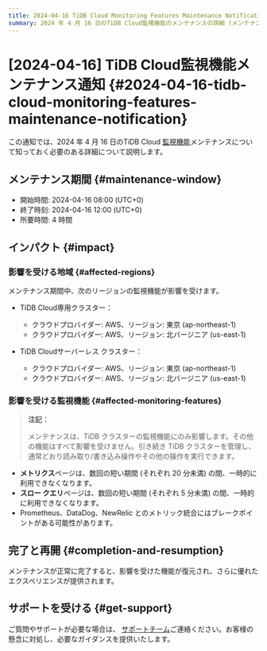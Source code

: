 ```yaml
---
title: 2024-04-16 TiDB Cloud Monitoring Features Maintenance Notification
summary: 2024 年 4 月 16 日のTiDB Cloud監視機能のメンテナンスの詳細 (メンテナンス期間、理由、影響など) について説明します。
---
```


# [2024-04-16] TiDB Cloud監視機能メンテナンス通知 {#2024-04-16-tidb-cloud-monitoring-features-maintenance-notification}

この通知では、2024 年 4 月 16 日のTiDB Cloud [監視機能](/tidb-cloud/monitor-tidb-cluster.md)メンテナンスについて知っておく必要のある詳細について説明します。

## メンテナンス期間 {#maintenance-window}

-   開始時間: 2024-04-16 08:00 (UTC+0)
-   終了時刻: 2024-04-16 12:00 (UTC+0)
-   所要時間: 4 時間

## インパクト {#impact}

### 影響を受ける地域 {#affected-regions}

メンテナンス期間中、次のリージョンの監視機能が影響を受けます。

-   TiDB Cloud専用クラスター：
    -   クラウドプロバイダー: AWS、リージョン: 東京 (ap-northeast-1)
    -   クラウドプロバイダー: AWS、リージョン: 北バージニア (us-east-1)

-   TiDB Cloudサーバーレス クラスター：
    -   クラウドプロバイダー: AWS、リージョン: 東京 (ap-northeast-1)
    -   クラウドプロバイダー: AWS、リージョン: 北バージニア (us-east-1)

### 影響を受ける監視機能 {#affected-monitoring-features}

> **注記：**
>
> メンテナンスは、TiDB クラスターの監視機能にのみ影響します。その他の機能はすべて影響を受けません。引き続き TiDB クラスターを管理し、通常どおり読み取り/書き込み操作やその他の操作を実行できます。

-   **メトリクス**ページは、数回の短い期間 (それぞれ 20 分未満) の間、一時的に利用できなくなります。
-   **スロー クエリ**ページは、数回の短い期間 (それぞれ 5 分未満) の間、一時的に利用できなくなります。
-   Prometheus、DataDog、NewRelic とのメトリック統合にはブレークポイントがある可能性があります。

## 完了と再開 {#completion-and-resumption}

メンテナンスが正常に完了すると、影響を受けた機能が復元され、さらに優れたエクスペリエンスが提供されます。

## サポートを受ける {#get-support}

ご質問やサポートが必要な場合は、 [サポートチーム](/tidb-cloud/tidb-cloud-support.md)ご連絡ください。お客様の懸念に対処し、必要なガイダンスを提供いたします。
